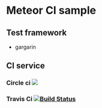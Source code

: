 
# Meteor CI sample
## Test framework
 - gargarin

## CI service
### Circle ci   ![](https://circleci.com/gh/mrphu3074/meteor-ci-sample.svg?style=shield&circle-token=5314936c26314cd5b677aa6eb9c0f72d5376a509)

### Travis Ci   [![Build Status](https://travis-ci.org/mrphu3074/meteor-ci-sample.svg?branch=master)](https://travis-ci.org/mrphu3074/meteor-ci-sample)
